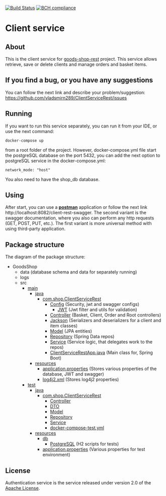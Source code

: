 [![Build Status](https://travis-ci.org/vladsmirn289/ClientServiceRest.svg?branch=master)](https://travis-ci.org/github/vladsmirn289/ClientServiceRest)
[![BCH compliance](https://bettercodehub.com/edge/badge/vladsmirn289/ClientServiceRest?branch=master)](https://bettercodehub.com/)
# Client service

## About
This is the client service for [goods-shop-rest] project. This service allows retrieve, save or delete clients
and manage orders and basket items.

## If you find a bug, or you have any suggestions
You can follow the next link and describe your problem/suggestion: https://github.com/vladsmirn289/ClientServiceRest/issues

## Running
If you want to run this service separately, you can run it from your IDE, or use the next command:
```shell script
docker-compose up
```
from a root folder of the project. However, docker-compose.yml file start the postgreSQL database on the port
5432, you can add the next option to postgreSQL service in the docker-compose.yml:
```shell script
network_mode: "host"
```
You also need to have the shop_db database.

## Using
After start, you can use a **[postman]** application or follow the next link http://localhost:8082/client-rest-swagger.
The second variant is the swagger documentation, where you also can perform any http requests (GET, POST, PUT, etc.).
The first variant is more universal method with using third-party application.

## Package structure
The diagram of the package structure:
*   GoodsShop
    *   data (database schema and data for separately running)
    *   logs
    *   src
        *   [main]
            *   [java]
                *   [com.shop.ClientServiceRest]
                    *   [Config] (Security, jwt and swagger configs)
                        *   [JWT] (Jwt filter and utils for validation)
                    *   [Controller] (Basket, Client, Order and Root controllers)
                    *   [Jackson] (Serializers and deserializers for a client and item classes)
                    *   [Model] (JPA entities)
                    *   [Repository] (Spring Data repos)
                    *   [Service] (Service logic, that delegates work to the repos)
                    *   [ClientServiceRestApp.java] (Main class for, Spring Boot)
            *   [resources]
                *   [application.properties] (Stores various properties of the database, JWT and swagger)
                *   [log4j2.xml] (Stores log4j2 properties)
        *   [test]
            *   [java][java2]
                *   [com.shop.ClientServiceRest][comInTest]
                    *   [Controller][ControllerTest]
                    *   [DTO][DTOTest]
                    *   [Model][ModelTest]
                    *   [Repository][RepoTest]
                    *   [Service][ServiceTest]
                    *   [docker-compose-test.yml]
            *   [resources][testRes]
                *   [db][testDb]
                    *   [PostgreSQL] (H2 scripts for tests)
                *   [application.properties][application-test.properties] (Various properties for test environment)

## License
Authentication service is the service released under version 2.0 of the [Apache License](https://www.apache.org/licenses/LICENSE-2.0).

[goods-shop-rest]: https://github.com/vladsmirn289/GoodsShopRest
[postman]: https://www.postman.com/

[main]: ./src/main
[java]: ./src/main/java
[com.shop.ClientServiceRest]: ./src/main/java/com/shop/ClientServiceRest
[Config]: ./src/main/java/com/shop/ClientServiceRest/Config
[JWT]: ./src/main/java/com/shop/ClientServiceRest/Config/JWT
[Controller]: ./src/main/java/com/shop/ClientServiceRest/Controller
[Jackson]: ./src/main/java/com/shop/ClientServiceRest/Jackson
[Model]: ./src/main/java/com/shop/ClientServiceRest/Model
[Repository]: ./src/main/java/com/shop/ClientServiceRest/Repository
[Service]: ./src/main/java/com/shop/ClientServiceRest/Service
[ClientServiceRestApp.java]: ./src/main/java/com/shop/ClientServiceRest/ClientServiceRestApp.java

[resources]: ./src/main/resources
[application.properties]: ./src/main/resources/application.properties
[log4j2.xml]: ./src/main/resources/log4j2.xml

[test]: ./src/test
[testRes]: ./src/test/resources
[testDb]: ./src/test/resources/db
[PostgreSQL]: ./src/test/resources/db/PostgreSQL
[application-test.properties]: ./src/test/resources/application.properties
[java2]: ./src/test/java
[comInTest]: ./src/test/java/com/shop/ClientServiceRest
[ControllerTest]: ./src/test/java/com/shop/ClientServiceRest/Controller
[DTOTest]: ./src/test/java/com/shop/ClientServiceRest/DTO
[ModelTest]: ./src/test/java/com/shop/ClientServiceRest/Model
[RepoTest]: ./src/test/java/com/shop/ClientServiceRest/Repository
[ServiceTest]: ./src/test/java/com/shop/ClientServiceRest/Service
[docker-compose-test.yml]: ./src/test/java/com/shop/ClientServiceRest/docker-compose-test.yml
